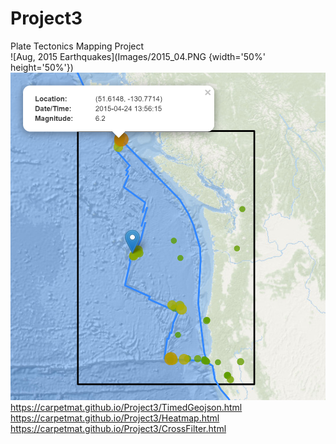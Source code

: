# Project3
Plate Tectonics Mapping Project<br>
![Aug, 2015 Earthquakes](Images/2015_04.PNG {width='50%' height='50%'})
<img size="70%" alt="Did it work?" src=Images/2015_04.PNG>
https://carpetmat.github.io/Project3/TimedGeojson.html<br>
https://carpetmat.github.io/Project3/Heatmap.html<br>
https://carpetmat.github.io/Project3/CrossFilter.html<br>

